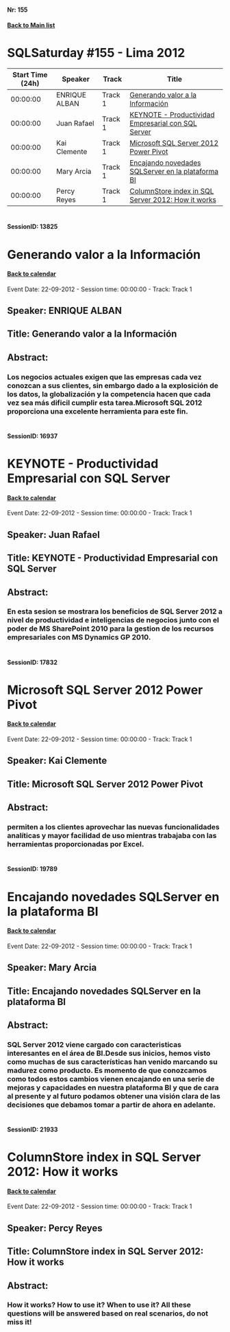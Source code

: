 #### Nr: 155
#### [Back to Main list](index.md)
# SQLSaturday #155 - Lima 2012
Start Time (24h)|Speaker|Track|Title
---|---|---|---
00:00:00|ENRIQUE ALBAN|Track 1|[Generando valor a la Información](#sessionid-13825)
00:00:00|Juan Rafael|Track 1|[KEYNOTE - Productividad Empresarial con SQL Server](#sessionid-16937)
00:00:00|Kai Clemente|Track 1|[Microsoft SQL Server 2012 Power Pivot](#sessionid-17832)
00:00:00|Mary Arcia|Track 1|[Encajando novedades SQLServer en la plataforma BI](#sessionid-19789)
00:00:00|Percy Reyes|Track 1|[ColumnStore index in SQL Server 2012: How it works](#sessionid-21933)
#  
#### SessionID: 13825
# Generando valor a la Información
#### [Back to calendar](#nr-155)
Event Date: 22-09-2012 - Session time: 00:00:00 - Track: Track 1
## Speaker: ENRIQUE ALBAN
## Title: Generando valor a la Información
## Abstract:
### Los negocios actuales exigen que las empresas cada vez conozcan a sus clientes, sin embargo dado a la explosición de los datos, la globalización y la competencia hacen que cada vez sea más dificil cumplir esta tarea.Microsoft SQL 2012 proporciona una excelente herramienta para este fin.
#  
#### SessionID: 16937
# KEYNOTE - Productividad Empresarial con SQL Server
#### [Back to calendar](#nr-155)
Event Date: 22-09-2012 - Session time: 00:00:00 - Track: Track 1
## Speaker: Juan Rafael
## Title: KEYNOTE - Productividad Empresarial con SQL Server
## Abstract:
### En esta sesion se mostrara los beneficios de SQL Server 2012 a nivel de productividad e inteligencias de negocios junto con el poder de MS SharePoint 2010 para la gestion de los recursos empresariales con MS Dynamics GP 2010.
#  
#### SessionID: 17832
# Microsoft SQL Server 2012 Power Pivot
#### [Back to calendar](#nr-155)
Event Date: 22-09-2012 - Session time: 00:00:00 - Track: Track 1
## Speaker: Kai Clemente
## Title: Microsoft SQL Server 2012 Power Pivot
## Abstract:
### permiten a los clientes aprovechar las nuevas funcionalidades analíticas y mayor facilidad de uso mientras trabajaba con las herramientas proporcionadas por Excel.
#  
#### SessionID: 19789
# Encajando novedades SQLServer en la plataforma BI
#### [Back to calendar](#nr-155)
Event Date: 22-09-2012 - Session time: 00:00:00 - Track: Track 1
## Speaker: Mary Arcia
## Title: Encajando novedades SQLServer en la plataforma BI
## Abstract:
### SQL Server 2012 viene cargado con caracteristicas interesantes en el área de BI.Desde sus inicios, hemos visto como muchas de sus características han venido marcando su madurez como producto. Es momento de que conozcamos como todos estos cambios vienen encajando en una serie de mejoras y capacidades en nuestra plataforma BI y que de cara al presente y al futuro podamos obtener una visión clara de las decisiones que debamos tomar a partir de ahora en adelante.
#  
#### SessionID: 21933
# ColumnStore index in SQL Server 2012: How it works
#### [Back to calendar](#nr-155)
Event Date: 22-09-2012 - Session time: 00:00:00 - Track: Track 1
## Speaker: Percy Reyes
## Title: ColumnStore index in SQL Server 2012: How it works
## Abstract:
### How it works? How to use it? When to use it? All these questions will be answered based on real scenarios, do not miss it!
